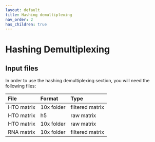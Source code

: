```yaml
---
layout: default
title: Hashing demultiplexing
nav_order: 2
has_children: true
---
```


# Hashing Demultiplexing

## Input files
In order to use the hashing demultiplexing section, you will need the following files:

| File      | Format         | Type |
|:-------------|:------------------|:------|
| HTO matrix | 10x folder | filtered matrix |
| HTO matrix | h5         | raw matrix |
| HTO matrix | 10x folder | raw matrix|
| RNA matrix | 10x folder | filtered matrix|

